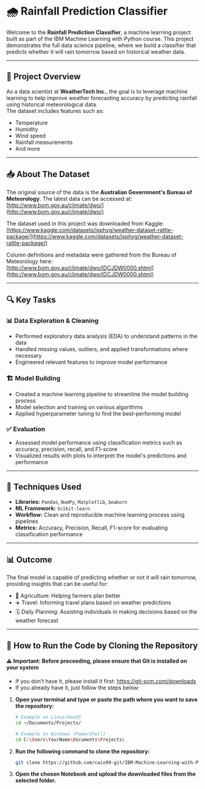 # 🌧️ Rainfall Prediction Classifier

Welcome to the **Rainfall Prediction Classifier**, a machine learning project built as part of the IBM Machine Learning with Python course. This project demonstrates the full data science pipeline, where we build a classifier that predicts whether it will rain tomorrow based on historical weather data.

---

## 🚀 Project Overview

As a data scientist at **WeatherTech Inc.**, the goal is to leverage machine learning to help improve weather forecasting accuracy by predicting rainfall using historical meteorological data.  
The dataset includes features such as:

- Temperature  
- Humidity  
- Wind speed  
- Rainfall measurements  
- And more

---

## 📥 About The Dataset

The original source of the data is the **Australian Government's Bureau of Meteorology**. The latest data can be accessed at:  
[http://www.bom.gov.au/climate/dwo/](http://www.bom.gov.au/climate/dwo/)

The dataset used in this project was downloaded from Kaggle:  
[https://www.kaggle.com/datasets/jsphyg/weather-dataset-rattle-package/](https://www.kaggle.com/datasets/jsphyg/weather-dataset-rattle-package/)

Column definitions and metadata were gathered from the Bureau of Meteorology here:  
[http://www.bom.gov.au/climate/dwo/IDCJDW0000.shtml](http://www.bom.gov.au/climate/dwo/IDCJDW0000.shtml)

---

## 🔍 Key Tasks

### 📊 Data Exploration & Cleaning
- Performed exploratory data analysis (EDA) to understand patterns in the data
- Handled missing values, outliers, and applied transformations where necessary
- Engineered relevant features to improve model performance

### 🏗️ Model Building
- Created a machine learning pipeline to streamline the model building process
- Model selection and training on various algorithms
- Applied hyperparameter tuning to find the best-performing model

### ✅ Evaluation
- Assessed model performance using classification metrics such as accuracy, precision, recall, and F1-score
- Visualized results with plots to interpret the model's predictions and performance

---

## 🧠 Techniques Used

- **Libraries:** `Pandas`, `NumPy`, `Matplotlib`, `Seaborn`  
- **ML Framework:** `Scikit-learn`  
- **Workflow:** Clean and reproducible machine learning process using pipelines
- **Metrics:** Accuracy, Precision, Recall, F1-score for evaluating classification performance

---

## 📊 Outcome

The final model is capable of predicting whether or not it will rain tomorrow, providing insights that can be useful for:

- 🌾 Agriculture: Helping farmers plan better
- ✈️ Travel: Informing travel plans based on weather predictions
- 🗓️ Daily Planning: Assisting individuals in making decisions based on the weather forecast

---

## 🚀 How to Run the Code by Cloning the Repository

#### ⚠ Important: Before proceeding, please ensure that Git is installed on your system  
- If you don’t have it, please install it first: https://git-scm.com/downloads  
- If you already have it, just follow the steps below:

1. **Open your terminal and type or paste the path where you want to save the repository:**  
    ```bash
    # Example on Linux/macOS
    cd ~/Documents/Projects/

    # Example on Windows (PowerShell)
    cd C:\Users\YourName\Documents\Projects\
    ```
2. **Run the following command to clone the repository:**  
    ```bash
    git clone https://github.com/caio99-git/IBM-Machine-Learning-with-Python.git
    ```
3. **Open the chosen Notebook and upload the downloaded files from the selected folder.**
